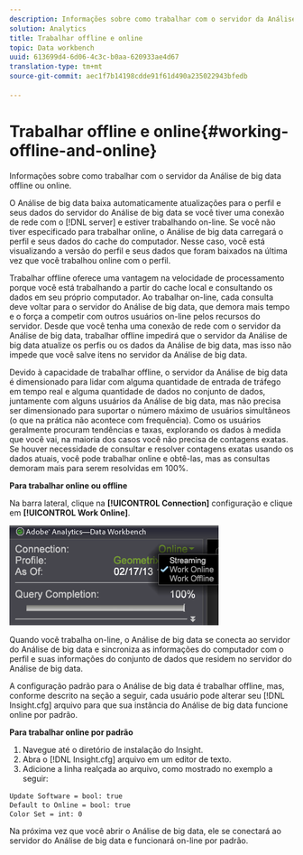 ```yaml
---
description: Informações sobre como trabalhar com o servidor da Análise de big data offline ou online.
solution: Analytics
title: Trabalhar offline e online
topic: Data workbench
uuid: 613699d4-6d06-4c3c-b0aa-620933ae4d67
translation-type: tm+mt
source-git-commit: aec1f7b14198cdde91f61d490a235022943bfedb

---
```



# Trabalhar offline e online{#working-offline-and-online}

Informações sobre como trabalhar com o servidor da Análise de big data offline ou online.

O Análise de big data baixa automaticamente atualizações para o perfil e seus dados do servidor do Análise de big data se você tiver uma conexão de rede com o [!DNL server] e estiver trabalhando on-line. Se você não tiver especificado para trabalhar online, o Análise de big data carregará o perfil e seus dados do cache do computador. Nesse caso, você está visualizando a versão do perfil e seus dados que foram baixados na última vez que você trabalhou online com o perfil.

Trabalhar offline oferece uma vantagem na velocidade de processamento porque você está trabalhando a partir do cache local e consultando os dados em seu próprio computador. Ao trabalhar on-line, cada consulta deve voltar para o servidor do Análise de big data, que demora mais tempo e o força a competir com outros usuários on-line pelos recursos do servidor. Desde que você tenha uma conexão de rede com o servidor da Análise de big data, trabalhar offline impedirá que o servidor da Análise de big data atualize os perfis ou os dados da Análise de big data, mas isso não impede que você salve itens no servidor da Análise de big data.

Devido à capacidade de trabalhar offline, o servidor da Análise de big data é dimensionado para lidar com alguma quantidade de entrada de tráfego em tempo real e alguma quantidade de dados no conjunto de dados, juntamente com alguns usuários da Análise de big data, mas não precisa ser dimensionado para suportar o número máximo de usuários simultâneos (o que na prática não acontece com frequência). Como os usuários geralmente procuram tendências e taxas, explorando os dados à medida que você vai, na maioria dos casos você não precisa de contagens exatas. Se houver necessidade de consultar e resolver contagens exatas usando os dados atuais, você pode trabalhar online e obtê-las, mas as consultas demoram mais para serem resolvidas em 100%.

**Para trabalhar online ou offline**

Na barra lateral, clique na **[!UICONTROL Connection]** configuração e clique em **[!UICONTROL Work Online]**.

![](assets/sidebar_work_online.png)

Quando você trabalha on-line, o Análise de big data se conecta ao servidor do Análise de big data e sincroniza as informações do computador com o perfil e suas informações do conjunto de dados que residem no servidor do Análise de big data.

A configuração padrão para o Análise de big data é trabalhar offline, mas, conforme descrito na seção a seguir, cada usuário pode alterar seu [!DNL Insight.cfg] arquivo para que sua instância do Análise de big data funcione online por padrão.

**Para trabalhar online por padrão**

1. Navegue até o diretório de instalação do Insight.
1. Abra o [!DNL Insight.cfg] arquivo em um editor de texto.
1. Adicione a linha realçada ao arquivo, como mostrado no exemplo a seguir:

```
Update Software = bool: true
Default to Online = bool: true
Color Set = int: 0
```

Na próxima vez que você abrir o Análise de big data, ele se conectará ao servidor do Análise de big data e funcionará on-line por padrão.
